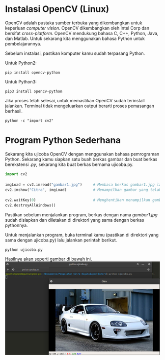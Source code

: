 # Instalasi OpenCV (Linux)

OpenCV adalah pustaka sumber terbuka yang dikembangkan untuk keperluan *computer vision*. OpenCV dikembangkan oleh Intel Corp dan bersifat *cross-platform*. OpenCV mendukung bahasa C, C++, Python, Java, dan Matlab. Untuk sekarang kita menggunakan bahasa Python untuk pembelajarannya.

Sebelum instalasi, pastikan komputer kamu sudah terpasang Python.

Untuk Python2:
```shell
pip install opencv-python
```
Untuk Python3:
```shell
pip3 install opencv-python
```

Jika proses telah selesai, untuk memastikan OpenCV sudah terinstall jalankan. Terminal tidak mengeluarkan output berarti proses pemasangan berhasil.

```shell
python -c "import cv2"
```
# Program Python Sederhana
Sekarang kita ujicoba OpenCV dengan menggunakan bahasa pemrograman Python. Sekarang kamu siapkan satu buah berkas gambar dan buat berkas berekstensi *.py*, sekarang kita buat berkas bernama ujicoba.py.

```python
import cv2

imgLoad = cv2.imread("gambar1.jpg")		# Membaca berkas gambar1.jpg lalu simpan ke variabel imgLoad
cv2.imshow("Citra", imgLoad)			# Menampilkan gambar yang telah dibaca

cv2.waitKey(0)							# Menghentikan menampilkan gambar hingga pengguna menekan tombol
cv2.destroyAllWindows()
```
Pastikan sebelum menjalankan program, berkas dengan nama *gambar1.jpg* sudah disiapkan dan diletakan di direktori yang sama dengan berkas pythonnya.

Untuk menjalankan program, buka terminal kamu (pastikan di direktori yang sama dengan ujicoba.py) lalu jalankan perintah berikut.
```shell
python ujicoba.py
```
Hasilnya akan seperti gambar di bawah ini.
![](/src/instalasi_opencv/hasil_ujicoba.png)